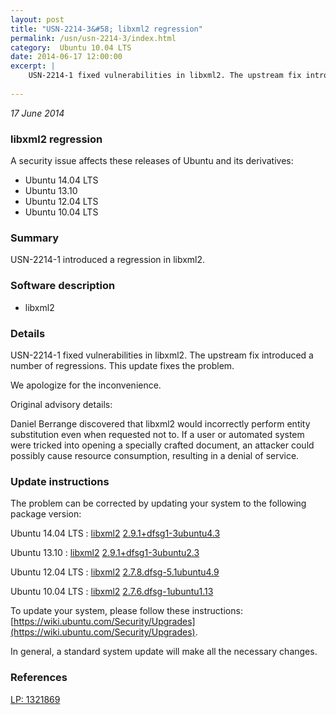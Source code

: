 ```yaml
---
layout: post
title: "USN-2214-3&#58; libxml2 regression"
permalink: /usn/usn-2214-3/index.html
category:  Ubuntu 10.04 LTS
date: 2014-06-17 12:00:00
excerpt: |
    USN-2214-1 fixed vulnerabilities in libxml2. The upstream fix introduced a number of regressions. This update fixes the problem.
    
--- 
```

 
 

*17 June 2014*

### libxml2 regression

A security issue affects these releases of Ubuntu and its derivatives:

* Ubuntu 14.04 LTS
* Ubuntu 13.10
* Ubuntu 12.04 LTS
* Ubuntu 10.04 LTS

### Summary

USN-2214-1 introduced a regression in libxml2. 

### Software description

* libxml2 

### Details

USN-2214-1 fixed vulnerabilities in libxml2. The upstream fix introduced a number of regressions. This update fixes the problem.

We apologize for the inconvenience.

Original advisory details:

 Daniel Berrange discovered that libxml2 would incorrectly perform entity substitution even when requested not to. If a user or automated system were tricked into opening a specially crafted document, an attacker could possibly cause resource consumption, resulting in a denial of service. 

### Update instructions

The problem can be corrected by updating your system to the following package version:

Ubuntu 14.04 LTS
 : [libxml2](https://launchpad.net/ubuntu/+source/libxml2) <span> [2.9.1+dfsg1-3ubuntu4.3](https://launchpad.net/ubuntu/+source/libxml2/2.9.1+dfsg1-3ubuntu4.3) </span> 

Ubuntu 13.10
 : [libxml2](https://launchpad.net/ubuntu/+source/libxml2) <span> [2.9.1+dfsg1-3ubuntu2.3](https://launchpad.net/ubuntu/+source/libxml2/2.9.1+dfsg1-3ubuntu2.3) </span> 

Ubuntu 12.04 LTS
 : [libxml2](https://launchpad.net/ubuntu/+source/libxml2) <span> [2.7.8.dfsg-5.1ubuntu4.9](https://launchpad.net/ubuntu/+source/libxml2/2.7.8.dfsg-5.1ubuntu4.9) </span> 

Ubuntu 10.04 LTS
 : [libxml2](https://launchpad.net/ubuntu/+source/libxml2) <span> [2.7.6.dfsg-1ubuntu1.13](https://launchpad.net/ubuntu/+source/libxml2/2.7.6.dfsg-1ubuntu1.13) </span> 

To update your system, please follow these instructions: [https://wiki.ubuntu.com/Security/Upgrades](https://wiki.ubuntu.com/Security/Upgrades).

In general, a standard system update will make all the necessary changes. 

### References

 
 [LP: 1321869](https://launchpad.net/bugs/1321869)
 

